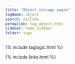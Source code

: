 ```yaml
---
title: "Object storage pages"
tagName: object
search: exclude
permalink: tag_object.html
sidebar: home_sidebar
folder: tags
---
```

{% include taglogic.html %}

{% include links.html %}
